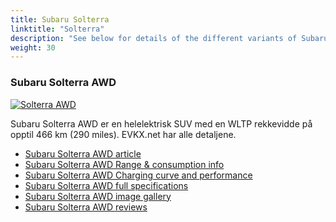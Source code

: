 ```yaml
---
title: Subaru Solterra
linktitle: "Solterra"
description: "See below for details of the different variants of Subaru Solterra"
weight: 30
---
```

### Subaru Solterra AWD

<a href="solterra_awd/"><img src="https://media.evkx.net/multimedia/models/subaru/solterra/solterra_awd/main_1_st.jpeg" class="img-fluid" alt="Solterra AWD" ></a>

Subaru Solterra AWD er en helelektrisk SUV med en WLTP rekkevidde på opptil 466 km (290 miles). EVKX.net har alle detaljene. 

- [Subaru Solterra AWD article](solterra_awd/)
- [Subaru Solterra AWD Range & consumption info](solterra_awd/rangeandconsumption)
- [Subaru Solterra AWD Charging curve and performance](solterra_awd/chargingcurve)
- [Subaru Solterra AWD full specifications](solterra_awd/specifications)
- [Subaru Solterra AWD image gallery](solterra_awd/gallery)
- [Subaru Solterra AWD reviews](solterra_awd/reviews)

